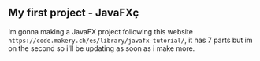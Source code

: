 ## My first project - JavaFXç
Im gonna making a JavaFX project following this website `https://code.makery.ch/es/library/javafx-tutorial/`, it has 7 parts but im on the second so i'll be updating as soon as i make more.
